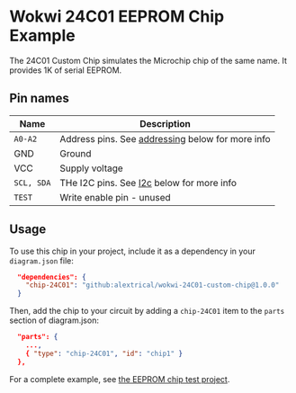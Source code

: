 # Wokwi 24C01 EEPROM Chip Example

The 24C01 Custom Chip simulates the Microchip chip of the same name. It provides 1K of serial EEPROM.

## Pin names

| Name         | Description                                            |
| ------------ | ------------------------------------------------------ |
| `A0-A2`        | Address pins. See [addressing](#adressing) below for more info    |
| GND  | Ground                   |
| VCC  | Supply voltage           |                |
| `SCL, SDA`      | THe I2C pins. See [I2c](#i2c-comms) below for more info           |
| `TEST`           | Write enable pin - unused        

## Usage

To use this chip in your project, include it as a dependency in your `diagram.json` file:

```json
  "dependencies": {
    "chip-24C01": "github:alextrical/wokwi-24C01-custom-chip@1.0.0"
  }
```

Then, add the chip to your circuit by adding a `chip-24C01` item to the `parts` section of diagram.json:

```json
  "parts": {
    ...,
    { "type": "chip-24C01", "id": "chip1" }
  },
```

For a complete example, see [the EEPROM chip test project](https://wokwi.com/projects/329482717479567954).